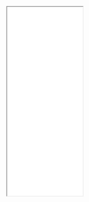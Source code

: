 <head>
  
  <META charset="utf-8">
  
</head>

<p><iframe src="anketa_D_A_Bokov.htm" width=200 height=500></p>
